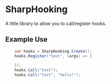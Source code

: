 # SharpHooking
A little library to allow you to call/register hooks.

## Example Use
```csharp
	var hooks = SharpHooking.Create();
	hooks.Register("test", (args) => {
		
	});
	hooks.Call("test");
	hooks.Call("test", "hello!");
```